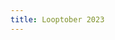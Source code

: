 ```yaml
---
title: Looptober 2023
---
```


<audio src='./231001_1651.mp3'></audio>
<audio src='./231001_1714.mp3'></audio>
<audio src='./231012_2248.mp3'></audio>
<audio src='./231013_0049.mp3'></audio>
<audio src='./231020_2115.mp3'></audio>
<audio src='./231020_2128.mp3'></audio>
<audio src='./231022_1422.mp3'></audio>
<audio src='./231022_2244.mp3'></audio>
<audio src='./231024_1539.mp3'></audio>
